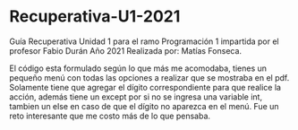 # Recuperativa-U1-2021

Guía Recuperativa Unidad 1 para el ramo Programación 1 impartida por el profesor Fabio Durán Año 2021 
Realizada por: Matías Fonseca.

El código esta formulado según lo que más me acomodaba, tienes un pequeño menú con todas las opciones a realizar que se mostraba en el pdf.
Solamente tiene que agregar el dígito correspondiente para que realice la acción, además tiene un except por si no se ingresa una variable int, tambien un else
en caso de que el dígito no aparezca en el menú.
Fue un reto interesante que me costo más de lo que pensaba.
